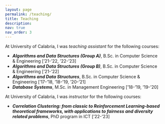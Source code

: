 ```yaml
---
layout: page
permalink: /teaching/
title: Teaching
description: 
nav: true
nav_order: 3
---
```


At University of Calabria, I was <i>teaching assistant</i> for the following courses:
- <b><i> Algorithms and Data Structures (Group A)</i></b>, B.Sc. in Computer Science & Engineering [’21-’22, ’22-’23]
- <b><i> Algorithms and Data Structures (Group B)</i></b>, B.Sc. in Computer Science & Engineering [’21-’22] 
- <b><i> Algorithms and Data Structures</i></b>, B.Sc. in Computer Science & Engineering [’17-’18, ’18-’19, ’20-’21]
- <b><i> Database Systems</i></b>, M.Sc. in Management Engineering [’18-’19, ’19-’20]


At University of Calabria, I was <i>instructor</i> for the following courses:
- <b><i> Correlation Clustering: from classic to Reinforcement Learning-based theoretical frameworks, with applications to fairness and diversity related problems</i></b>, PhD program in ICT [’22-’23]


